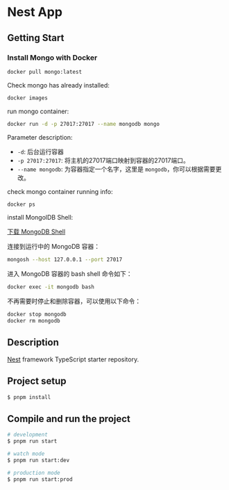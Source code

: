 # Nest App

## Getting Start

### Install Mongo with Docker

```sh
docker pull mongo:latest
```

Check mongo has already installed:

```sh
docker images
```

run mongo container:

```sh
docker run -d -p 27017:27017 --name mongodb mongo
```

Parameter description:

- `-d`: 后台运行容器
- `-p 27017:27017`: 将主机的27017端口映射到容器的27017端口。
- `--name mongodb`: 为容器指定一个名字，这里是 `mongodb`，你可以根据需要更改。

check mongo container running info:

```sh
docker ps
```

install MongolDB Shell:

[下载 MongoDB Shell](https://www.mongodb.com/zh-cn/docs/mongodb-shell/)

连接到运行中的 MongoDB 容器：

```sh
mongosh --host 127.0.0.1 --port 27017
```

进入 MongoDB 容器的 bash shell 命令如下：

```sh
docker exec -it mongodb bash
```

不再需要时停止和删除容器，可以使用以下命令：

```sh
docker stop mongodb
docker rm mongodb
```

## Description

[Nest](https://github.com/nestjs/nest) framework TypeScript starter repository.

## Project setup

```bash
$ pnpm install
```

## Compile and run the project

```bash
# development
$ pnpm run start

# watch mode
$ pnpm run start:dev

# production mode
$ pnpm run start:prod
```
